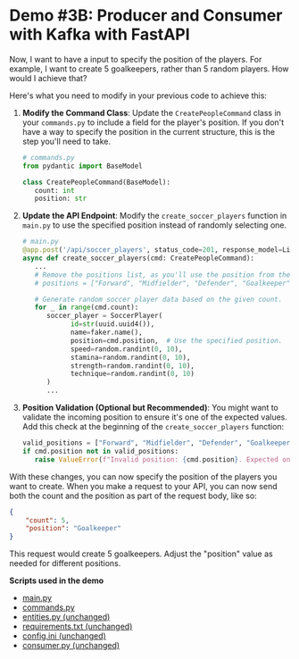 # Demo #3B: Producer and Consumer with Kafka with FastAPI


Now, I want to have a input to specify the position of the players. For example, I want to create 5 goalkeepers, rather than 5 random players.  How would I achieve that?

Here's what you need to modify in your previous code to achieve this:

1. **Modify the Command Class**:
   Update the `CreatePeopleCommand` class in your `commands.py` to include a field for the player's position. If you don't have a way to specify the position in the current structure, this is the step you'll need to take.

      ```python
      # commands.py
      from pydantic import BaseModel

      class CreatePeopleCommand(BaseModel):
         count: int
         position: str
      ```

2. **Update the API Endpoint**:
   Modify the `create_soccer_players` function in `main.py` to use the specified position instead of randomly selecting one.

      ```python
      # main.py
      @app.post('/api/soccer_players', status_code=201, response_model=List[SoccerPlayer])
      async def create_soccer_players(cmd: CreatePeopleCommand):
         ...
         # Remove the positions list, as you'll use the position from the cmd parameter
         # positions = ["Forward", "Midfielder", "Defender", "Goalkeeper"]

         # Generate random soccer player data based on the given count.
         for _ in range(cmd.count):
            soccer_player = SoccerPlayer(
                  id=str(uuid.uuid4()), 
                  name=faker.name(), 
                  position=cmd.position,  # Use the specified position.
                  speed=random.randint(0, 10),
                  stamina=random.randint(0, 10),
                  strength=random.randint(0, 10),
                  technique=random.randint(0, 10)
            )
            ...
      ```

3. **Position Validation (Optional but Recommended)**:
   You might want to validate the incoming position to ensure it's one of the expected values. Add this check at the beginning of the `create_soccer_players` function:

      ```python
      valid_positions = ["Forward", "Midfielder", "Defender", "Goalkeeper"]
      if cmd.position not in valid_positions:
         raise ValueError(f"Invalid position: {cmd.position}. Expected one of {valid_positions}.")
      ```

With these changes, you can now specify the position of the players you want to create. When you make a request to your API, you can now send both the count and the position as part of the request body, like so:

```json
{
    "count": 5,
    "position": "Goalkeeper"
}
```

This request would create 5 goalkeepers. Adjust the "position" value as needed for different positions.

**Scripts used in the demo**

- [main.py](docs/assets/msds-demo3-additional/main.py)
- [commands.py](docs/assets/msds-demo3-additional/commands.py)
- [entities.py (unchanged)](docs/assets/msds-demo3-additional/entities.py)
- [requirements.txt (unchanged)](docs/assets/msds-demo3-additional/requirements.txt)
- [config.ini (unchanged)](docs/assets/msds-demo3-additional/config.ini)
- [consumer.py (unchanged)](docs/assets/msds-demo3-additional/consumer.py)